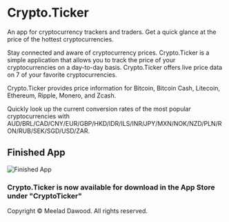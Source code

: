 # Crypto.Ticker
An app for cryptocurrency trackers and traders. Get a quick glance at the price of the hottest cryptocurrencies.



Stay connected and aware of cryptocurrency prices. Crypto.Ticker is a simple application that allows you to track the price of your cryptocurrencies on a day-to-day basis. Crypto.Ticker offers live price data on 7 of your favorite cryptocurrencies.

Crypto.Ticker provides price information for Bitcoin, Bitcoin Cash, Litecoin, Ethereum, Ripple, Monero, and Zcash.

Quickly look up the current conversion rates of the most popular cryptocurrencies with AUD/BRL/CAD/CNY/EUR/GBP/HKD/IDR/ILS/INR/JPY/MXN/NOK/NZD/PLN/RON/RUB/SEK/SGD/USD/ZAR.

## Finished App

![Finished App](https://raw.github.com/meeladdawood/crypto-ticker-app/master/Application%20Screenshots/App%20Store%20Final%20ScreenShots/Screen%20Shots.png)

### Crypto.Ticker is now available for download in the App Store under "CryptoTicker"

Copyright © Meelad Dawood. All rights reserved. 
